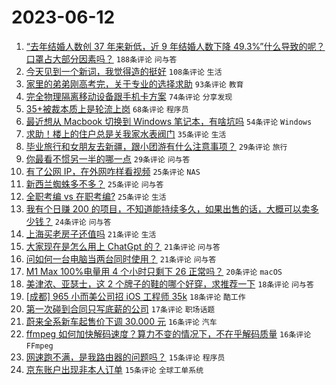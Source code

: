 # 2023-06-12

1. [“去年结婚人数创 37 年来新低，近 9 年结婚人数下降 49.3%”什么导致的呢？口罩占大部分因素吗？](https://www.v2ex.com/t/947867) `188条评论` `问与答`
1. [今天见到一个新词，我觉得造的挺好](https://www.v2ex.com/t/947882) `108条评论` `生活`
1. [家里的弟弟刚高考完，关于专业的选择求助](https://www.v2ex.com/t/947894) `93条评论` `教育`
1. [完全物理隔离移动设备跟手机卡方案](https://www.v2ex.com/t/947901) `74条评论` `分享发现`
1. [35+被裁本质上是轮流上岗](https://www.v2ex.com/t/947859) `68条评论` `程序员`
1. [最近想从 Macbook 切换到 Windows 笔记本，有啥坑吗](https://www.v2ex.com/t/947911) `54条评论` `Windows`
1. [求助！楼上的住户总是关我家水表阀门](https://www.v2ex.com/t/947926) `35条评论` `生活`
1. [毕业旅行和女朋友去新疆，跟小团游有什么注意事项？](https://www.v2ex.com/t/947942) `29条评论` `旅行`
1. [你最看不惯另一半的哪一点](https://www.v2ex.com/t/947863) `29条评论` `问与答`
1. [有了公网 IP，在外网咋样看视频](https://www.v2ex.com/t/947913) `25条评论` `NAS`
1. [新西兰蜘蛛多不多？](https://www.v2ex.com/t/947870) `25条评论` `问与答`
1. [全职考编 vs 在职考编?](https://www.v2ex.com/t/947866) `25条评论` `生活`
1. [我有个日赚 200 的项目，不知道能持续多久，如果出售的话，大概可以卖多少钱？](https://www.v2ex.com/t/947951) `24条评论` `问与答`
1. [上海买老房子还值吗](https://www.v2ex.com/t/947907) `21条评论` `生活`
1. [大家现在是怎么用上 ChatGpt 的？](https://www.v2ex.com/t/947900) `21条评论` `问与答`
1. [问如何一台电脑当两台同时使用？](https://www.v2ex.com/t/947874) `21条评论` `问与答`
1. [M1 Max 100%电量用 4 个小时只剩下 26 正常吗？](https://www.v2ex.com/t/947965) `20条评论` `macOS`
1. [美津浓、亚瑟士，这 2 个牌子的鞋的哪个好穿，求推荐一下](https://www.v2ex.com/t/947992) `18条评论` `问与答`
1. [[成都] 965 小而美公司招 iOS 工程师 35k](https://www.v2ex.com/t/947905) `18条评论` `酷工作`
1. [第一次碰到合同只写底薪的公司](https://www.v2ex.com/t/947971) `17条评论` `职场话题`
1. [蔚来全系新车起售价下调 30.000 元](https://www.v2ex.com/t/947943) `16条评论` `汽车`
1. [ffmpeg 如何加快解码速度？算力不变的情况下，不在乎解码质量](https://www.v2ex.com/t/947857) `16条评论` `FFmpeg`
1. [网速跑不满，是我路由器的问题吗？](https://www.v2ex.com/t/948009) `15条评论` `程序员`
1. [京东账户出现非本人订单](https://www.v2ex.com/t/947975) `15条评论` `全球工单系统`
